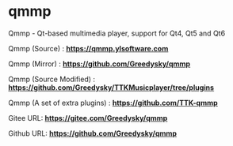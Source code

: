 # qmmp
Qmmp - Qt-based multimedia player, support for Qt4, Qt5 and Qt6

Qmmp (Source) : **<u>https://qmmp.ylsoftware.com</u>**

Qmmp (Mirror) : **<u>https://github.com/Greedysky/qmmp</u>**

Qmmp (Source Modified) : **<u>https://github.com/Greedysky/TTKMusicplayer/tree/plugins</u>**

Qmmp (A set of extra plugins) : **<u>https://github.com/TTK-qmmp</u>**


Gitee URL: **<u>https://gitee.com/Greedysky/qmmp</u>**

Github URL: **<u>https://github.com/Greedysky/qmmp</u>**
